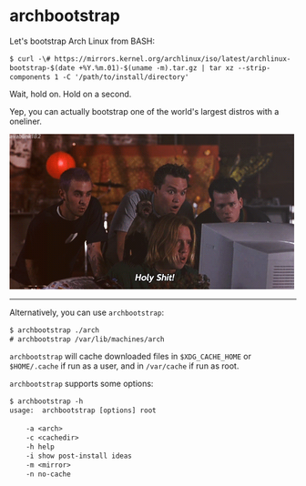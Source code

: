 archbootstrap
=============

Let's bootstrap Arch Linux from BASH:

	$ curl -\# https://mirrors.kernel.org/archlinux/iso/latest/archlinux-bootstrap-$(date +%Y.%m.01)-$(uname -m).tar.gz | tar xz --strip-components 1 -C '/path/to/install/directory'

Wait, hold on. Hold on a second.

Yep, you can actually bootstrap one of the world's largest distros with a oneliner.

![Holy Shit!](media/jg8ZYsmN3ywJq.gif)

---

Alternatively, you can use `archbootstrap`:

	$ archbootstrap ./arch
	# archbootstrap /var/lib/machines/arch

`archbootstrap` will cache downloaded files in `$XDG_CACHE_HOME` or `$HOME/.cache` if run as a user, and in `/var/cache` if run as root.

`archbootstrap` supports some options:

	$ archbootstrap -h
	usage:	archbootstrap [options] root

		-a <arch>
		-c <cachedir>
		-h help
		-i show post-install ideas
		-m <mirror>
		-n no-cache

